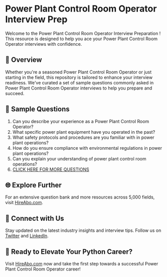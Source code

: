 # Power Plant Control Room Operator Interview Prep

Welcome to the Power Plant Control Room Operator Interview Preparation ! This resource is designed to help you ace your Power Plant Control Room Operator interviews with confidence.

## 🚀 Overview

Whether you're a seasoned Power Plant Control Room Operator or just starting in the field, this repository is tailored to enhance your interview readiness. We've curated a set of sample questions commonly asked in Power Plant Control Room Operator interviews to help you prepare and succeed.

## 📝 Sample Questions

1. Can you describe your experience as a Power Plant Control Room Operator?
2. What specific power plant equipment have you operated in the past?
3. What safety protocols and procedures are you familiar with in power plant operations?
4. How do you ensure compliance with environmental regulations in power plant operations?
5. Can you explain your understanding of power plant control room operations?
6. [CLICK HERE FOR MORE QUESTIONS](https://hireabo.com/job/20_4_1/Power%20Plant%20Control%20Room%20Operator)

## 🌐 Explore Further

For an extensive question bank and more resources across 5,000 fields, visit [HireAbo.com](https://www.hireabo.com).

## 📱 Connect with Us

Stay updated on the latest industry insights and interview tips. Follow us on [Twitter](https://twitter.com/hireabo) and [LinkedIn](https://www.linkedin.com/in/hire-abo-3609972a8/).

## 🚀 Ready to Elevate Your Python Career?

Visit [HireAbo.com](https://www.hireabo.com) now and take the first step towards a successful Power Plant Control Room Operator career!